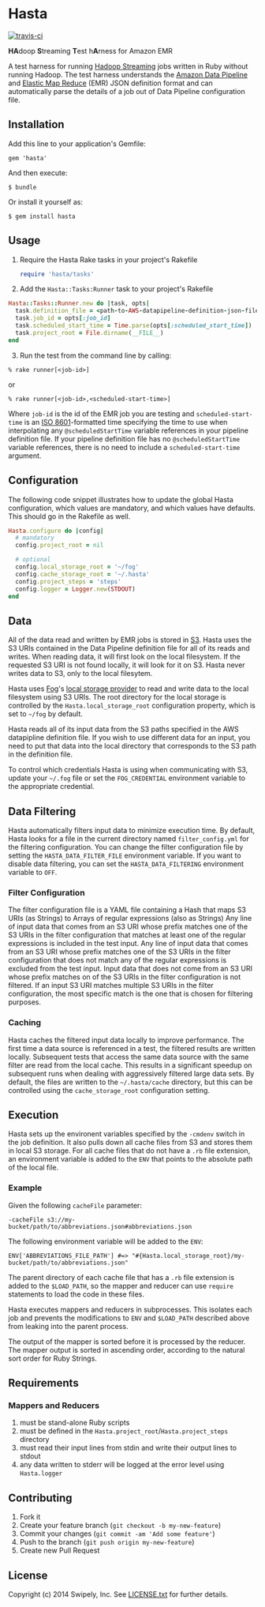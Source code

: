 # Hasta
[![travis-ci](https://travis-ci.org/swipely/hasta.png?branch=master)](https://travis-ci.org/swipely/hasta)

<b>HA</b>doop <b>S</b>treaming <b>T</b>est h<b>A</b>rness for Amazon EMR

A test harness for running [Hadoop Streaming](http://hadoop.apache.org/docs/r1.2.1/streaming.html) jobs written in Ruby without running Hadoop.
The test harness understands the [Amazon Data Pipeline](http://aws.amazon.com/datapipeline/) and [Elastic Map Reduce](http://aws.amazon.com/elasticmapreduce/) (EMR) JSON definition format and can automatically parse the details of a job out of Data Pipeline configuration file.

## Installation

Add this line to your application's Gemfile:

    gem 'hasta'

And then execute:

    $ bundle

Or install it yourself as:

    $ gem install hasta

## Usage

1. Require the Hasta Rake tasks in your project's Rakefile

   ```ruby
   require 'hasta/tasks'
   ```

2. Add the `Hasta::Tasks:Runner` task to your project's Rakefile

  ```ruby
  Hasta::Tasks::Runner.new do |task, opts|
    task.definition_file = <path-to-AWS-datapipeline-definition-json-file>
    task.job_id = opts[:job_id]
    task.scheduled_start_time = Time.parse(opts[:scheduled_start_time])
    task.project_root = File.dirname(__FILE__)
  end
```
3. Run the test from the command line by calling:

  ```
% rake runner[<job-id>]
```
  or
  ```
% rake runner[<job-id>,<scheduled-start-time>]
```
  Where `job-id` is the id of the EMR job you are testing and `scheduled-start-time` is an [ISO 8601](http://en.wikipedia.org/wiki/ISO_8601)-formatted time specifying the time to use when interpolating any `@scheduledStartTime` variable references in your pipeline definition file.
  If your pipeline definition file has no `@scheduledStartTime` variable references, there is no need to include a `scheduled-start-time` argument.

## Configuration

The following code snippet illustrates how to update the global Hasta configuration, which values are mandatory, and which values have defaults.  This should go in the Rakefile as well.

```ruby
Hasta.configure do |config|
  # mandatory
  config.project_root = nil

  # optional
  config.local_storage_root = '~/fog'
  config.cache_storage_root = '~/.hasta'
  config.project_steps = 'steps'
  config.logger = Logger.new(STDOUT)
end
```

## Data

All of the data read and written by EMR jobs is stored in [S3](http://aws.amazon.com/s3/).
Hasta uses the S3 URIs contained in the Data Pipeline definition file for all of its reads and writes.
When reading data, it will first look on the local filesystem.
If the requested S3 URI is not found locally, it will look for it on S3.
Hasta never writes data to S3, only to the local filesytem.

Hasta uses [Fog](http://fog.io/)'s [local storage provider](https://github.com/fog/fog/blob/master/lib/fog/local/storage.rb) to read and write data to the local filesystem using S3 URIs.
The root directory for the local storage is controlled by the `Hasta.local_storage_root` configuration property, which is set to `~/fog` by default.

Hasta reads all of its input data from the S3 paths specified in the AWS datapipline definition file.
If you wish to use different data for an input, you need to put that data into the local directory that corresponds to the S3 path in the definition file.

To control which credentials Hasta is using when communicating with S3, update your `~/.fog` file or set the `FOG_CREDENTIAL` environment variable to the appropriate credential.

## Data Filtering

Hasta automatically filters input data to minimize execution time.
By default, Hasta looks for a file in the current directory named `filter_config.yml` for the filtering configuration.
You can change the filter configuration file by setting the `HASTA_DATA_FILTER_FILE` environment variable.
If you want to disable data filtering, you can set the `HASTA_DATA_FILTERING` environment variable to `OFF`.

### Filter Configuration

The filter configuration file is a YAML file containing a Hash that maps S3 URIs (as Strings) to Arrays of regular expressions (also as Strings)
Any line of input data that comes from an S3 URI whose prefix matches one of the S3 URIs in the filter configuration that matches at least one of the regular expressions is included in the test input.
Any line of input data that comes from an S3 URI whose prefix matches one of the S3 URIs in the filter configuration that does not match any of the regular expressions is excluded from the test input.
Input data that does not come from an S3 URI whose prefix matches on of the S3 URIs in the filter configuration is not filtered.
If an input S3 URI matches multiple S3 URIs in the filter configuration, the most specific match is the one that is chosen for filtering purposes.

### Caching

Hasta caches the filtered input data locally to improve performance.
The first time a data source is referenced in a test, the filtered results are written locally.
Subsequent tests that access the same data source with the same filter are read from the local cache.
This results in a significant speedup on subsequent runs when dealing with aggressively filtered large data sets.
By default, the files are written to the `~/.hasta/cache` directory, but this can be controlled using the `cache_storage_root` configuration setting.

## Execution

Hasta sets up the environent variables specified by the `-cmdenv` switch in the job definition.
It also pulls down all cache files from S3 and stores them in local S3 storage.
For all cache files that do not have a `.rb` file extension, an environment variable is added to the `ENV` that points to the absolute path of the local file.

### Example
Given the following `cacheFile` parameter:
```
-cacheFile s3://my-bucket/path/to/abbreviations.json#abbreviations.json
```

The following environment variable will be added to the `ENV`:
```
ENV['ABBREVIATIONS_FILE_PATH'] #=> "#{Hasta.local_storage_root}/my-bucket/path/to/abbreviations.json"
```

The parent directory of each cache file that has a `.rb` file extension is added to the `$LOAD_PATH`, so the mapper and reducer can use `require` statements to load the code in these files.

Hasta executes mappers and reducers in subprocesses.
This isolates each job and prevents the modifications to `ENV` and `$LOAD_PATH` described above from leaking into the parent process.

The output of the mapper is sorted before it is processed by the reducer.
The mapper output is sorted in ascending order, according to the natural sort order for Ruby Strings.

## Requirements

### Mappers and Reducers
1. must be stand-alone Ruby scripts
2. must be defined in the `Hasta.project_root`/`Hasta.project_steps` directory
3. must read their input lines from stdin and write their output lines to stdout
4. any data written to stderr will be logged at the error level using `Hasta.logger`


## Contributing

1. Fork it
2. Create your feature branch (`git checkout -b my-new-feature`)
3. Commit your changes (`git commit -am 'Add some feature'`)
4. Push to the branch (`git push origin my-new-feature`)
5. Create new Pull Request

## License

Copyright (c) 2014 Swipely, Inc. See [LICENSE.txt](https://github.com/swipely/hasta/blob/master/LICENSE.txt) for further details.
